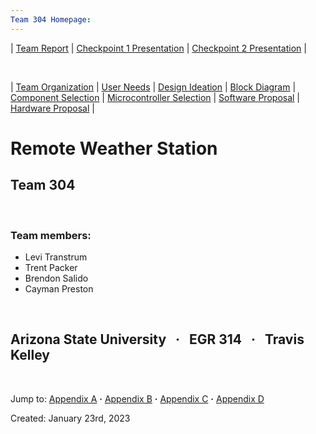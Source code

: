 ```yaml
---
Team 304 Homepage:
---
```

| [Team Report](./team-report.md) | [Checkpoint 1 Presentation](./checkpoint_1_presentation.md) | [Checkpoint 2 Presentation](./checkpoint_2_presentation.md) |

&nbsp;

| [Team Organization](./Team-Organization.md) | [User Needs](./user-needs.md) | [Design Ideation](./design-ideation.md) | [Block Diagram](./block-diagram.md) | [Component Selection](./component-selection.md) | [Microcontroller Selection](./microcontroller-selection.md) | [Software Proposal](./software-proposal.md) | [Hardware Proposal](./hardware-proposal.md) |

# Remote Weather Station

## Team 304  

&nbsp;

### Team members:

* Levi Transtrum
* Trent Packer
* Brendon Salido
* Cayman Preston

&nbsp;

## Arizona State University &nbsp; **·** &nbsp; EGR 314 &nbsp;  **·** &nbsp; Travis Kelley

&nbsp;

Jump to: [Appendix A](./Appendix-A.md) **·** [Appendix B](./Appendix-B.md) **·** [Appendix C](./Appendix-C.md) **·** [Appendix D](./Appendix-D.md)

Created: January 23rd, 2023
